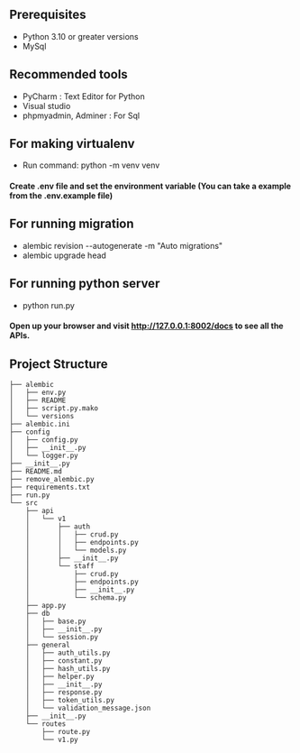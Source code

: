 ## Prerequisites
- Python 3.10 or greater versions
- MySql

## Recommended tools
- PyCharm : Text Editor for Python 
- Visual studio
- phpmyadmin, Adminer : For Sql

## For making virtualenv
- Run command: python -m venv venv

#### Create .env file and set the environment variable (You can take a example from the .env.example file)

## For running migration
- alembic revision --autogenerate -m "Auto migrations"
- alembic upgrade head

## For running python server
- python run.py

#### Open up your browser and visit http://127.0.0.1:8002/docs to see all the APIs.

## Project Structure
```
├── alembic
│   ├── env.py
│   ├── README
│   ├── script.py.mako
│   └── versions
├── alembic.ini
├── config
│   ├── config.py
│   ├── __init__.py
│   └── logger.py
├── __init__.py
├── README.md
├── remove_alembic.py
├── requirements.txt
├── run.py
└── src
    ├── api
    │   └── v1
    │       ├── auth
    │       │   ├── crud.py
    │       │   ├── endpoints.py
    │       │   └── models.py
    │       ├── __init__.py
    │       └── staff
    │           ├── crud.py
    │           ├── endpoints.py
    │           ├── __init__.py
    │           └── schema.py
    ├── app.py
    ├── db
    │   ├── base.py
    │   ├── __init__.py
    │   └── session.py
    ├── general
    │   ├── auth_utils.py
    │   ├── constant.py
    │   ├── hash_utils.py
    │   ├── helper.py
    │   ├── __init__.py
    │   ├── response.py
    │   ├── token_utils.py
    │   └── validation_message.json
    ├── __init__.py
    └── routes
        ├── route.py
        └── v1.py
```